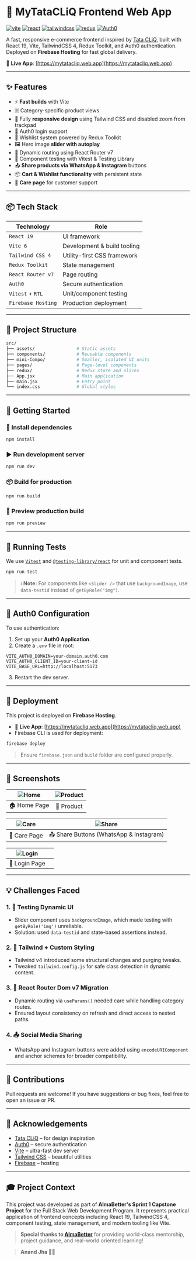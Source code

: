 # 🛒 MyTataCLiQ Frontend Web App

[![vite](https://img.shields.io/badge/Vite-6.x-blueviolet)](https://vitejs.dev/)
[![react](https://img.shields.io/badge/React-19.x-blue)](https://reactjs.org/)
[![tailwindcss](https://img.shields.io/badge/TailwindCSS-4.x-teal)](https://tailwindcss.com/)
[![redux](https://img.shields.io/badge/Redux--Toolkit-2.x-purple)](https://redux-toolkit.js.org/)
[![Auth0](https://img.shields.io/badge/Auth0-Auth-blue)](https://auth0.com/)


A fast, responsive e-commerce frontend inspired by [Tata CLiQ](https://www.tatacliq.com), built with React 19, Vite, TailwindCSS 4, Redux Toolkit, and Auth0 authentication. Deployed on **Firebase Hosting** for fast global delivery.

🔗 **Live App**: [https://mytatacliq.web.app](https://mytatacliq.web.app)

---

## ✨ Features

- ⚡ **Fast builds** with Vite
- 🗏️ Category-specific product views
- 🎨 Fully **responsive design** using Tailwind CSS and disabled zoom from trackpad
- 🔐 Auth0 login support
- 💖 Wishlist system powered by Redux Toolkit
- 🖼️ Hero image **slider with autoplay**
- 🔄 Dynamic routing using React Router v7
- 🔬 Component testing with Vitest & Testing Library
- 📤 **Share products via WhatsApp & Instagram** buttons
- 📦 **Cart & Wishlist functionality** with persistent state
- 📘 **Care page** for customer support

---

## 📦 Tech Stack

| Technology        | Role                                 |
|-------------------|--------------------------------------|
| `React 19`        | UI framework                         |
| `Vite 6`          | Development & build tooling          |
| `Tailwind CSS 4`  | Utility-first CSS framework          |
| `Redux Toolkit`   | State management                     |
| `React Router v7` | Page routing                         |
| `Auth0`           | Secure authentication                |
| `Vitest` + `RTL`  | Unit/component testing               |
| `Firebase Hosting`| Production deployment                |

---

## 📂 Project Structure

```bash
src/
├── assets/                # Static assets
├── components/            # Reusable components
├── mini-Compo/            # Smaller, isolated UI units
├── pages/                 # Page-level components
├── redux/                 # Redux store and slices
├── App.jsx                # Main application
├── main.jsx               # Entry point
└── index.css              # Global styles
```

---

## 💠 Getting Started

### 🔧 Install dependencies

```bash
npm install
```

### ▶️ Run development server

```bash
npm run dev
```

### 📦 Build for production

```bash
npm run build
```

### 👀 Preview production build

```bash
npm run preview
```

---

## 🧪 Running Tests

We use [`Vitest`](https://vitest.dev) and [`@testing-library/react`](https://testing-library.com/react) for unit and component tests.

```bash
npm run test
```

> ℹ️ **Note:** For components like `<Slider />` that use `backgroundImage`, use `data-testid` instead of `getByRole("img")`.

---

## 🔐 Auth0 Configuration

To use authentication:

1. Set up your **Auth0 Application**.
2. Create a `.env` file in root:

```env
VITE_AUTH0_DOMAIN=your-domain.auth0.com
VITE_AUTH0_CLIENT_ID=your-client-id
VITE_BASE_URL=http://localhost:5173
```

3. Restart the dev server.

---

## 🚀 Deployment

This project is deployed on **Firebase Hosting**.

- 🔗 **Live App**: [https://mytatacliq.web.app](https://mytatacliq.web.app)
- Firebase CLI is used for deployment:

```bash
firebase deploy
```

> Ensure `firebase.json` and `build` folder are configured properly.

---

## 📸 Screenshots

<div align="center">

| ![Home](public/Home_img.png) | ![Product](public/Product_img.png) |
|:--:|:--:|
| 🏠 Home Page | 🧾 Product |



| ![Care](public/Care_img.png) | ![Share](public/Share_img.png) |
|:--:|:--:|
| 💬 Care Page | 📤 Share Buttons (WhatsApp & Instagram) |

| ![Login](public/Login.png) |  |
|:--:|:--:|
| 🔐 Login Page |  |

</div>

---

## 💡 Challenges Faced

### 1. 🧪 Testing Dynamic UI
- Slider component uses `backgroundImage`, which made testing with `getByRole('img')` unreliable.
- Solution: used `data-testid` and state-based assertions instead.

### 2. 🧹 Tailwind + Custom Styling
- Tailwind v4 introduced some structural changes and purging tweaks.
- Tweaked `tailwind.config.js` for safe class detection in dynamic content.

### 3. 🔄 React Router Dom v7 Migration
- Dynamic routing via `useParams()` needed care while handling category routes.
- Ensured layout consistency on refresh and direct access to nested paths.

### 4. 📤 Social Media Sharing
- WhatsApp and Instagram buttons were added using `encodeURIComponent` and anchor schemes for broader compatibility.

---

## 🙌 Contributions

Pull requests are welcome! If you have suggestions or bug fixes, feel free to open an issue or PR.


---

## 🤝 Acknowledgements

- [Tata CLiQ](https://www.tatacliq.com) – for design inspiration
- [Auth0](https://auth0.com) – secure authentication
- [Vite](https://vitejs.dev) – ultra-fast dev server
- [Tailwind CSS](https://tailwindcss.com) – beautiful utilities
- [Firebase](https://firebase.google.com) – hosting 

---

## 🎓 Project Context

This project was developed as part of **AlmaBetter's Sprint 1 Capstone Project** for the Full Stack Web Development Program. It represents practical application of frontend concepts including React 19, TailwindCSS 4, component testing, state management, and modern tooling like Vite.

> **Special thanks to [AlmaBetter](https://almabetter.com)** for providing world-class mentorship, project guidance, and real-world oriented learning!

> **Anand Jha 💖🌿**

